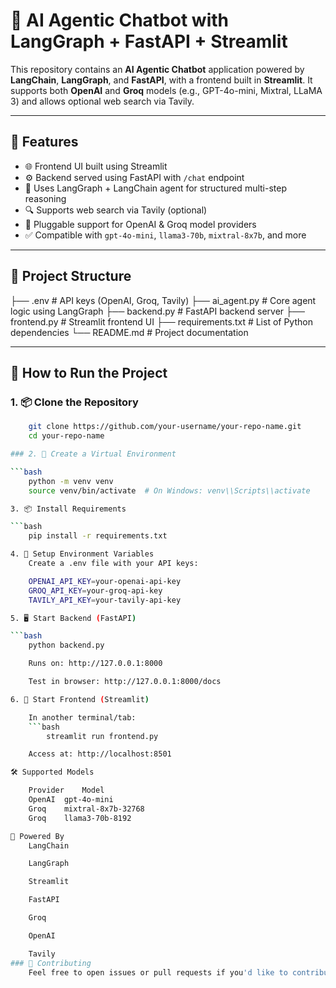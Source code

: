 # 🤖 AI Agentic Chatbot with LangGraph + FastAPI + Streamlit

This repository contains an **AI Agentic Chatbot** application powered by **LangChain**, **LangGraph**, and **FastAPI**, with a frontend built in **Streamlit**. It supports both **OpenAI** and **Groq** models (e.g., GPT-4o-mini, Mixtral, LLaMA 3) and allows optional web search via Tavily.

---

## 🔧 Features

- 🌐 Frontend UI built using Streamlit
- ⚙️ Backend served using FastAPI with `/chat` endpoint
- 🧠 Uses LangGraph + LangChain agent for structured multi-step reasoning
- 🔍 Supports web search via Tavily (optional)
- 🤖 Pluggable support for OpenAI & Groq model providers
- ✅ Compatible with `gpt-4o-mini`, `llama3-70b`, `mixtral-8x7b`, and more

---

## 📁 Project Structure

├── .env # API keys (OpenAI, Groq, Tavily) 
├── ai_agent.py # Core agent logic using LangGraph 
├── backend.py # FastAPI backend server 
├── frontend.py # Streamlit frontend UI 
├── requirements.txt # List of Python dependencies 
└── README.md # Project documentation


---

## 🚀 How to Run the Project

### 1. 📦 Clone the Repository

```bash
    git clone https://github.com/your-username/your-repo-name.git
    cd your-repo-name

### 2. 🧪 Create a Virtual Environment

```bash
    python -m venv venv
    source venv/bin/activate  # On Windows: venv\\Scripts\\activate

3. 📦 Install Requirements

```bash
    pip install -r requirements.txt

4. 🔐 Setup Environment Variables
    Create a .env file with your API keys:

    OPENAI_API_KEY=your-openai-api-key
    GROQ_API_KEY=your-groq-api-key
    TAVILY_API_KEY=your-tavily-api-key

5. 🖥️ Start Backend (FastAPI)

```bash
    python backend.py

    Runs on: http://127.0.0.1:8000

    Test in browser: http://127.0.0.1:8000/docs

6. 💬 Start Frontend (Streamlit)

    In another terminal/tab:
    ```bash
        streamlit run frontend.py

    Access at: http://localhost:8501

🛠️ Supported Models

    Provider	Model
    OpenAI	gpt-4o-mini
    Groq	mixtral-8x7b-32768
    Groq	llama3-70b-8192

🧠 Powered By
    LangChain

    LangGraph

    Streamlit

    FastAPI

    Groq

    OpenAI

    Tavily
### 🙌 Contributing
    Feel free to open issues or pull requests if you'd like to contribute, improve, or extend the agentic capabilities!



